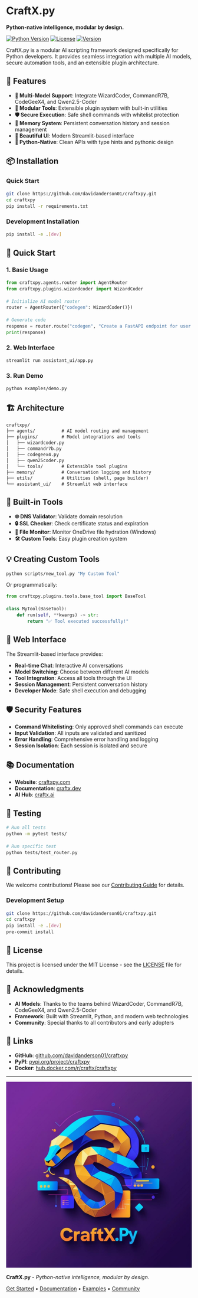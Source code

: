 # CraftX.py

**Python-native intelligence, modular by design.**

[![Python Version](https://img.shields.io/badge/python-3.8%2B-blue)](https://python.org)
[![License](https://img.shields.io/badge/license-MIT-green)](LICENSE)
[![Version](https://img.shields.io/badge/version-0.1.0-blue)](https://github.com/davidanderson01/craftxpy)

CraftX.py is a modular AI scripting framework designed specifically for Python developers. It provides seamless integration with multiple AI models, secure automation tools, and an extensible plugin architecture.

## 🚀 Features

- **🤖 Multi-Model Support**: Integrate WizardCoder, CommandR7B, CodeGeeX4, and Qwen2.5-Coder
- **🔧 Modular Tools**: Extensible plugin system with built-in utilities
- **🛡️ Secure Execution**: Safe shell commands with whitelist protection
- **💾 Memory System**: Persistent conversation history and session management
- **🎨 Beautiful UI**: Modern Streamlit-based interface
- **🐍 Python-Native**: Clean APIs with type hints and pythonic design

## 📦 Installation

### Quick Start

```bash
git clone https://github.com/davidanderson01/craftxpy.git
cd craftxpy
pip install -r requirements.txt
```

### Development Installation

```bash
pip install -e .[dev]
```

## 🎯 Quick Start

### 1. Basic Usage

```python
from craftxpy.agents.router import AgentRouter
from craftxpy.plugins.wizardcoder import WizardCoder

# Initialize AI model router
router = AgentRouter({"codegen": WizardCoder()})

# Generate code
response = router.route("codegen", "Create a FastAPI endpoint for user auth")
print(response)
```

### 2. Web Interface

```bash
streamlit run assistant_ui/app.py
```

### 3. Run Demo

```bash
python examples/demo.py
```

## 🏗️ Architecture

```text
craftxpy/
├── agents/          # AI model routing and management
├── plugins/         # Model integrations and tools
│   ├── wizardcoder.py
│   ├── commandr7b.py
│   ├── codegeex4.py
│   ├── qwen25coder.py
│   └── tools/       # Extensible tool plugins
├── memory/          # Conversation logging and history
├── utils/           # Utilities (shell, page builder)
└── assistant_ui/    # Streamlit web interface
```

## 🔧 Built-in Tools

- **🌐 DNS Validator**: Validate domain resolution
- **🔒 SSL Checker**: Check certificate status and expiration
- **📁 File Monitor**: Monitor OneDrive file hydration (Windows)
- **🛠️ Custom Tools**: Easy plugin creation system

## 💡 Creating Custom Tools

```bash
python scripts/new_tool.py "My Custom Tool"
```

Or programmatically:

```python
from craftxpy.plugins.tools.base_tool import BaseTool

class MyTool(BaseTool):
    def run(self, **kwargs) -> str:
        return "✅ Tool executed successfully!"
```

## 🎨 Web Interface

The Streamlit-based interface provides:

- **Real-time Chat**: Interactive AI conversations
- **Model Switching**: Choose between different AI models
- **Tool Integration**: Access all tools through the UI
- **Session Management**: Persistent conversation history
- **Developer Mode**: Safe shell execution and debugging

## 🛡️ Security Features

- **Command Whitelisting**: Only approved shell commands can execute
- **Input Validation**: All inputs are validated and sanitized
- **Error Handling**: Comprehensive error handling and logging
- **Session Isolation**: Each session is isolated and secure

## 📚 Documentation

- **Website**: [craftxpy.com](https://craftxpy.com)
- **Documentation**: [craftx.dev](https://craftx.dev)
- **AI Hub**: [craftx.ai](https://craftx.ai)

## 🧪 Testing

```bash
# Run all tests
python -m pytest tests/

# Run specific test
python tests/test_router.py
```

## 🤝 Contributing

We welcome contributions! Please see our [Contributing Guide](CONTRIBUTING.md) for details.

### Development Setup

```bash
git clone https://github.com/davidanderson01/craftxpy.git
cd craftxpy
pip install -e .[dev]
pre-commit install
```

## 📝 License

This project is licensed under the MIT License - see the [LICENSE](LICENSE) file for details.

## 🙏 Acknowledgments

- **AI Models**: Thanks to the teams behind WizardCoder, CommandR7B, CodeGeeX4, and Qwen2.5-Coder
- **Framework**: Built with Streamlit, Python, and modern web technologies
- **Community**: Special thanks to all contributors and early adopters

## 🔗 Links

- **GitHub**: [github.com/davidanderson01/craftxpy](https://github.com/davidanderson01/craftxpy)
- **PyPI**: [pypi.org/project/craftxpy](https://pypi.org/project/craftxpy)
- **Docker**: [hub.docker.com/r/craftx/craftxpy](https://hub.docker.com/r/craftx/craftxpy)

---

![CraftX.py Logo](assets/img/craftx-logo.png)

**CraftX.py** - *Python-native intelligence, modular by design.*

[Get Started](https://craftx.dev) • [Documentation](https://craftx.dev/docs) • [Examples](examples/) • [Community](https://github.com/davidanderson01/craftxpy/discussions)
